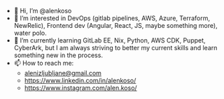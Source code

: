 - 👋 Hi, I’m @alenkoso
- 👀 I’m interested in DevOps (gitlab pipelines, AWS, Azure, Terraform, NewRelic), Frontend dev (Angular, React, JS, maybe something more), water polo.
- 🌱 I’m currently learning GitLab EE, Nix, Python, AWS CDK, Puppet, CyberArk, but I am always striving to better my current skills and learn something new in the process.
- 📫 How to reach me: 
   - alenizljubljane@gmail.com
   - https://www.linkedin.com/in/alenkoso/
   - https://www.instagram.com/alen.koso/

<!---
alenkoso/alenkoso is a ✨ special ✨ repository because its `README.md` (this file) appears on your GitHub profile.
You can click the Preview link to take a look at your changes.
--->
